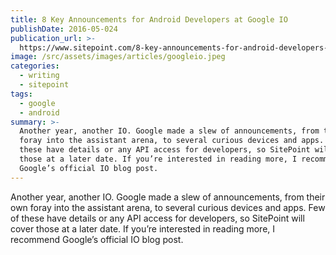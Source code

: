 ```yaml
---
title: 8 Key Announcements for Android Developers at Google IO
publishDate: 2016-05-024
publication_url: >-
  https://www.sitepoint.com/8-key-announcements-for-android-developers-at-google-io/
image: /src/assets/images/articles/googleio.jpeg
categories:
  - writing
  - sitepoint
tags:
  - google
  - android
summary: >-
  Another year, another IO. Google made a slew of announcements, from their own
  foray into the assistant arena, to several curious devices and apps. Few of
  these have details or any API access for developers, so SitePoint will cover
  those at a later date. If you’re interested in reading more, I recommend
  Google’s official IO blog post.
---
```


Another year, another IO. Google made a slew of announcements, from their own foray into the assistant arena, to several curious devices and apps. Few of these have details or any API access for developers, so SitePoint will cover those at a later date. If you’re interested in reading more, I recommend Google’s official IO blog post.
